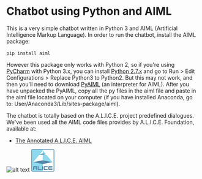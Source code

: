 # Chatbot using Python and AIML

This is a very simple chatbot written in Python 3 and AIML (Artificial Intelligence Markup Language). In order to run the chatbot, install the AIML package:

```
pip install aiml
```
However this package only works with Python 2, so if you're using [PyCharm](https://www.jetbrains.com/pycharm/) with Python 3.x, you can install [Python 2.7.x](https://www.python.org/downloads/) and go to Run > Edit Configurations > Replace Python3 to Python2. But this may not work, and then you'll need to download [PyAIML](https://github.com/weddige/pyaiml3) (an interpreter for AIML).
After you have unpacked the PyAIML, copy all the py files in the aiml file and paste in the aiml file located on your computer (if you have installed Anaconda, go to: User/Anaconda3/Lib/sites-package/aiml).

The chatbot is totally based on the A.L.I.C.E. project predefined dialogues. We've been used all the AIML code files provides by A.L.I.C.E. Foundation, available at:

* [The Annotated A.L.I.C.E. AIML](http://www.alicebot.org/aiml/aaa/)



![alt text](https://raw.githubusercontent.com/heitorb/Searching_on_Twitter_using_Python/master/python.png) ![alt text](https://raw.githubusercontent.com/heitorb/Chatbot_using_Python_and_AIML/master/alice.jpg)
